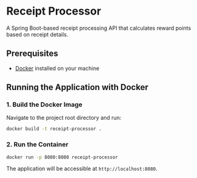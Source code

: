 # Receipt Processor

A Spring Boot-based receipt processing API that calculates reward points based on receipt details.

## Prerequisites

- [Docker](https://www.docker.com/get-started) installed on your machine

## Running the Application with Docker

### 1. Build the Docker Image

Navigate to the project root directory and run:

```sh
docker build -t receipt-processor .
```

### 2. Run the Container

```sh
docker run -p 8080:8080 receipt-processor
```

The application will be accessible at `http://localhost:8080`.
